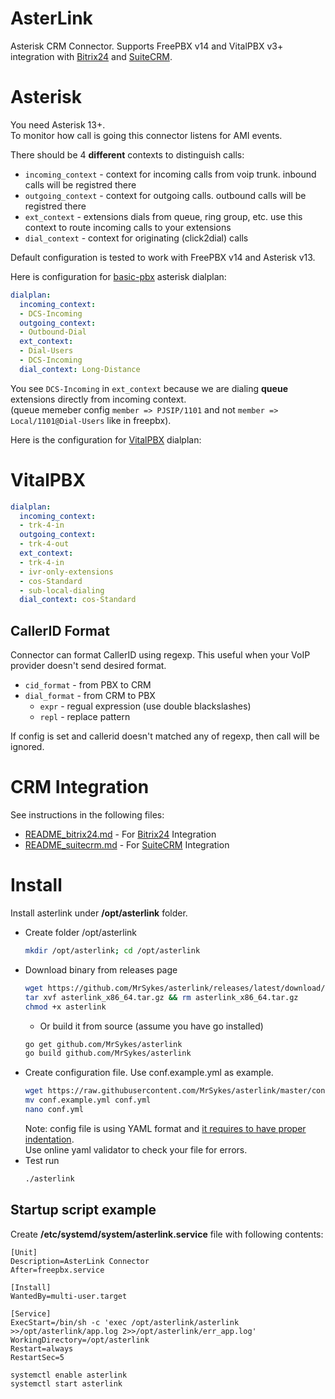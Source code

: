 # AsterLink
Asterisk CRM Connector. 
Supports FreePBX v14 and VitalPBX v3+ integration with [Bitrix24](https://github.com/MrSykes/asterlink/blob/master/README_bitrix24.md) and [SuiteCRM](https://github.com/MrSykes/asterlink/blob/master/README_suitecrm.md).

# Asterisk
You need Asterisk 13+.  
To monitor how call is going this connector listens for AMI events.

There should be 4 **different** contexts to distinguish calls:
* `incoming_context` - context for incoming calls from voip trunk. inbound calls will be registred there
* `outgoing_context` - context for outgoing calls. outbound calls will be registred there
* `ext_context` - extensions dials from queue, ring group, etc. use this context to route incoming calls to your extensions
* `dial_context` - context for originating (click2dial) calls

Default configuration is tested to work with FreePBX v14 and Asterisk v13.

Here is configuration for [basic-pbx](https://github.com/asterisk/asterisk/blob/master/configs/basic-pbx/extensions.conf) asterisk dialplan:
```yml
dialplan:
  incoming_context:
  - DCS-Incoming
  outgoing_context:
  - Outbound-Dial
  ext_context:
  - Dial-Users
  - DCS-Incoming
  dial_context: Long-Distance
```
You see `DCS-Incoming` in `ext_context` because we are dialing **queue** extensions directly from incoming context.  
(queue memeber config `member => PJSIP/1101` and not `member => Local/1101@Dial-Users` like in freepbx).


Here is the configuration for [VitalPBX](https://vitalpbx.com/) dialplan:
# VitalPBX
```yml
dialplan:
  incoming_context:
  - trk-4-in
  outgoing_context:
  - trk-4-out
  ext_context:
  - trk-4-in
  - ivr-only-extensions
  - cos-Standard
  - sub-local-dialing
  dial_context: cos-Standard
```
## CallerID Format
Connector can format CallerID using regexp. This useful when your VoIP provider doesn't send desired format. 

* `cid_format` - from PBX to CRM
* `dial_format` - from CRM to PBX
  * `expr` - regual expression (use double blackslashes)
  * `repl` - replace pattern

If config is set and callerid doesn't matched any of regexp, then call will be ignored.

# CRM Integration
See instructions in the following files:
* [README_bitrix24.md](https://github.com/MrSykes/asterlink/blob/master/README_bitrix24.md) - For [Bitrix24](https://www.bitrix24.com/) Integration
* [README_suitecrm.md](https://github.com/MrSykes/asterlink/blob/master/README_suitecrm.md) - For [SuiteCRM](https://suitecrm.com/) Integration

# Install
Install asterlink under **/opt/asterlink** folder.
* Create folder /opt/asterlink
  ```bash
  mkdir /opt/asterlink; cd /opt/asterlink
  ```
* Download binary from releases page
  ```bash
  wget https://github.com/MrSykes/asterlink/releases/latest/download/asterlink_x86_64.tar.gz
  tar xvf asterlink_x86_64.tar.gz && rm asterlink_x86_64.tar.gz
  chmod +x asterlink
  ```
  * Or build it from source (assume you have go installed)
  ```bash
  go get github.com/MrSykes/asterlink
  go build github.com/MrSykes/asterlink
  ```
* Create configuration file. Use conf.example.yml as example.
  ```bash
  wget https://raw.githubusercontent.com/MrSykes/asterlink/master/conf.example.yml
  mv conf.example.yml conf.yml
  nano conf.yml
  ```
  Note: config file is using YAML format and <ins>it requires to have proper indentation</ins>.  
  Use online yaml validator to check your file for errors.
* Test run
  ```bash
  ./asterlink
  ```

## Startup script example
Create **/etc/systemd/system/asterlink.service** file with following contents:
```
[Unit]
Description=AsterLink Connector
After=freepbx.service

[Install]
WantedBy=multi-user.target

[Service]
ExecStart=/bin/sh -c 'exec /opt/asterlink/asterlink >>/opt/asterlink/app.log 2>>/opt/asterlink/err_app.log'
WorkingDirectory=/opt/asterlink
Restart=always
RestartSec=5
```
```bash
systemctl enable asterlink
systemctl start asterlink
```
